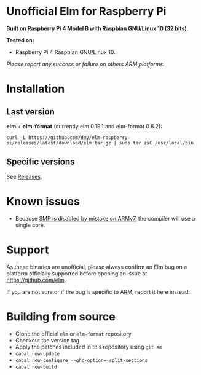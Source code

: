 # Unofficial Elm for Raspberry Pi

**Built on Raspberry Pi 4 Model B with Raspbian GNU/Linux 10 (32 bits).**

**Tested on:**
* Raspberry Pi 4 Raspbian GNU/Linux 10.

*Please report any success or failure on others ARM platforms.*

# Installation
## Last version
**elm** + **elm-format** (currently elm 0.19.1 and elm-format 0.8.2):
```
curl -L https://github.com/dmy/elm-raspberry-pi/releases/latest/download/elm.tar.gz | sudo tar zxC /usr/local/bin
```

## Specific versions
See [Releases](https://github.com/dmy/elm-raspberry-pi/releases/).

# Known issues
* Because [SMP is disabled by mistake on ARMv7](https://gitlab.haskell.org/ghc/ghc/issues/13007), the compiler will use a single core.

# Support
As these binaries are unofficial, please always confirm an Elm bug on a platform officially supported before opening an issue at https://github.com/elm.

If you are not sure or if the bug is specific to ARM, report it here instead.

# Building from source
- Clone the official `elm` or `elm-format` repository
- Checkout the version tag
- Apply the patches included in this repository using `git am`
- `cabal new-update`
- `cabal new-configure --ghc-option=-split-sections`
- `cabal new-build`
